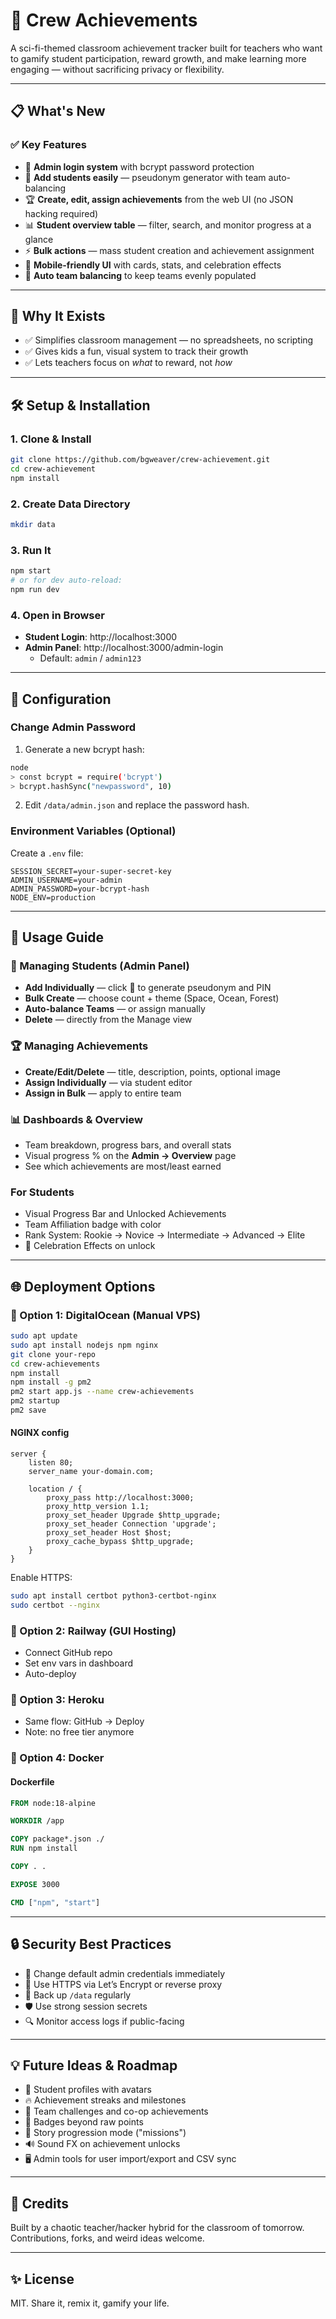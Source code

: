# 🚀 Crew Achievements

A sci-fi-themed classroom achievement tracker built for teachers who want to gamify student participation, reward growth, and make learning more engaging — without sacrificing privacy or flexibility.

---

## 📋 What's New

### ✅ Key Features

- 🔐 **Admin login system** with bcrypt password protection  
- 👥 **Add students easily** — pseudonym generator with team auto-balancing  
- 🏆 **Create, edit, assign achievements** from the web UI (no JSON hacking required)  
- 📊 **Student overview table** — filter, search, and monitor progress at a glance  
- ⚡ **Bulk actions** — mass student creation and achievement assignment  
- 🎨 **Mobile-friendly UI** with cards, stats, and celebration effects  
- 🔄 **Auto team balancing** to keep teams evenly populated  

---

## 🎯 Why It Exists

- ✅ Simplifies classroom management — no spreadsheets, no scripting  
- ✅ Gives kids a fun, visual system to track their growth  
- ✅ Lets teachers focus on *what* to reward, not *how*  

---

## 🛠️ Setup & Installation

### 1. Clone & Install

```bash
git clone https://github.com/bgweaver/crew-achievement.git
cd crew-achievement
npm install
```

### 2. Create Data Directory

```bash
mkdir data
```

### 3. Run It

```bash
npm start
# or for dev auto-reload:
npm run dev
```

### 4. Open in Browser

- **Student Login**: http://localhost:3000  
- **Admin Panel**: http://localhost:3000/admin-login  
  - Default: `admin` / `admin123`

---

## 🔧 Configuration

### Change Admin Password

1. Generate a new bcrypt hash:

```bash
node
> const bcrypt = require('bcrypt')
> bcrypt.hashSync("newpassword", 10)
```

2. Edit `/data/admin.json` and replace the password hash.

### Environment Variables (Optional)

Create a `.env` file:

```env
SESSION_SECRET=your-super-secret-key
ADMIN_USERNAME=your-admin
ADMIN_PASSWORD=your-bcrypt-hash
NODE_ENV=production
```

---

## 📱 Usage Guide

### 👤 Managing Students (Admin Panel)

- **Add Individually** — click 🎲 to generate pseudonym and PIN  
- **Bulk Create** — choose count + theme (Space, Ocean, Forest)  
- **Auto-balance Teams** — or assign manually  
- **Delete** — directly from the Manage view  

### 🏆 Managing Achievements

- **Create/Edit/Delete** — title, description, points, optional image  
- **Assign Individually** — via student editor  
- **Assign in Bulk** — apply to entire team  

### 📊 Dashboards & Overview

- Team breakdown, progress bars, and overall stats  
- Visual progress % on the **Admin → Overview** page  
- See which achievements are most/least earned  

### For Students

- Visual Progress Bar and Unlocked Achievements  
- Team Affiliation badge with color  
- Rank System: Rookie → Novice → Intermediate → Advanced → Elite  
- 🎉 Celebration Effects on unlock  

---

## 🌐 Deployment Options

### 🔹 Option 1: DigitalOcean (Manual VPS)

```bash
sudo apt update
sudo apt install nodejs npm nginx
git clone your-repo
cd crew-achievements
npm install
npm install -g pm2
pm2 start app.js --name crew-achievements
pm2 startup
pm2 save
```

#### NGINX config

```nginx
server {
    listen 80;
    server_name your-domain.com;

    location / {
        proxy_pass http://localhost:3000;
        proxy_http_version 1.1;
        proxy_set_header Upgrade $http_upgrade;
        proxy_set_header Connection 'upgrade';
        proxy_set_header Host $host;
        proxy_cache_bypass $http_upgrade;
    }
}
```

Enable HTTPS:

```bash
sudo apt install certbot python3-certbot-nginx
sudo certbot --nginx
```

### 🔹 Option 2: Railway (GUI Hosting)

- Connect GitHub repo  
- Set env vars in dashboard  
- Auto-deploy  

### 🔹 Option 3: Heroku

- Same flow: GitHub → Deploy  
- Note: no free tier anymore

### 🔹 Option 4: Docker

#### Dockerfile

```Dockerfile
FROM node:18-alpine

WORKDIR /app

COPY package*.json ./
RUN npm install

COPY . .

EXPOSE 3000

CMD ["npm", "start"]
```

---

## 🔒 Security Best Practices

- 🧠 Change default admin credentials immediately  
- 🔐 Use HTTPS via Let’s Encrypt or reverse proxy  
- 💾 Back up `/data` regularly  
- 🛡️ Use strong session secrets  
- 🔍 Monitor access logs if public-facing  

---

## 💡 Future Ideas & Roadmap

- 👤 Student profiles with avatars  
- 🔥 Achievement streaks and milestones  
- 💪 Team challenges and co-op achievements  
- 🏅 Badges beyond raw points  
- 🧭 Story progression mode ("missions")  
- 🔊 Sound FX on achievement unlocks  
- 🖥️ Admin tools for user import/export and CSV sync  

---

## 🙌 Credits

Built by a chaotic teacher/hacker hybrid for the classroom of tomorrow.  
Contributions, forks, and weird ideas welcome.

---

## ✨ License

MIT. Share it, remix it, gamify your life.